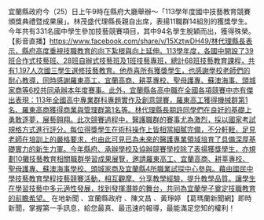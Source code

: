 宜蘭縣政府今（25）日上午9時在縣府大廳舉辦～「113學年度國中技藝教育競賽頒獎典禮暨成果展」。林茂盛代理縣長親自出席，表揚11職群14組別的獲獎學生。今年共有331名國中學生參加技藝競賽項目，其中94名學生脫穎而出，獲得殊榮。【影音直播】https://www.facebook.com/share/v/15XztwDH49/林代理縣長表示，縣府高度重視技職教育的向下紮根與向上延伸。113學年度，各國中開設了39班合作式技藝班、28班自辦式技藝班及1班技藝專班，總計68班技藝教育課程，共有1,197人次國三學生選修技藝教育。他恭喜所有獲獎學生，也感謝學校老師們的耐心教導，同時感謝羅東高工、宜蘭高商、耕莘專校、聖母護專、蘇澳海事、頭城家商等6校共同承辦本年度賽事。此外，宜蘭縣各高中職在全國各項競賽中亦有傑出表現：113年全國高中專業群科專題實作及創意競賽，羅東高工獲得機械群第1名、羅東高商獲得商業與管理群第1名等。林代理縣長期許同學們在良好的基礎上勇敢逐夢，展藝翱翔。此次競賽過程中，醫護職群的賽事尤為激烈，採以國家考試規格方式進行評分。每位得獎學生在術科操作上皆相當細膩完備，不分軒輊，足見老師在培訓上的嚴格要求，也由此可見已為未來的醫護專業領域培育了具備深厚基礎實力的新生力軍。今年縣府、承辦學校及協辦競賽學校除了表揚獲獎學生，亦規劃10攤技藝教育相關職群學習成果展覽，邀請羅東高工、宜蘭高商、耕莘專校、聖母護專、蘇澳海事學校、頭城家商及宜蘭縣4所職業試探中心參與。藉由國民中學技藝教育學程技藝競賽活動，相互觀摩、分享教學經驗，提升教學品質。讓學生在學習技藝中多元適性發展，找到發揮潛能的舞台，共同為宜蘭學子奠定技職教育的前瞻希望。
在地新聞
                                                        、宜蘭縣政府
                                                        、陳文昌
                                                        、黃琤婷
【葛瑪蘭新聞網】即時新聞，掌握第一手訊息，給您最真、最迅速的報導，最能滿足您知的權利！